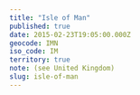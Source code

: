 ```yaml
---
title: "Isle of Man"
published: true
date: 2015-02-23T19:05:00.000Z
geocode: IMN
iso_code: IM
territory: true
note: (see United Kingdom)
slug: isle-of-man
---
```

